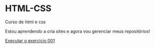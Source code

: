 # HTML-CSS
 Curso de html e css

Estou aprendendo a cria sites e agora vou gerenciar meus repositórios!

<a href="https://adelon-santos.github.io/HTML-CSS/Exercicios/ex001/index.html"> Executar o exercício 001</a>